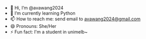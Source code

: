 - 👋 Hi, I’m @avawang2024
- 🌱 I’m currently learning Python 
- 📫 How to reach me: send email to avawang2024@gmail.com
- 😄 Pronouns: She/Her
- ⚡ Fun fact: I'm a student in unimelb~

